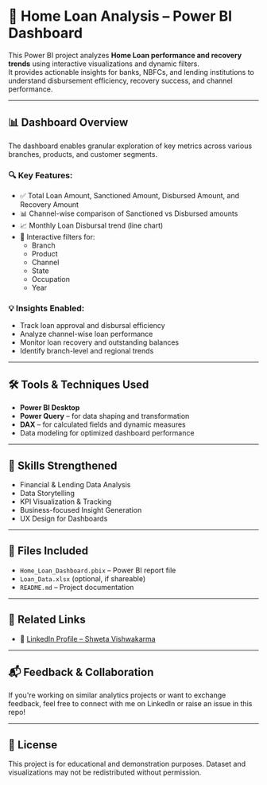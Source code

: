 # 🏦 Home Loan Analysis – Power BI Dashboard

This Power BI project analyzes **Home Loan performance and recovery trends** using interactive visualizations and dynamic filters.  
It provides actionable insights for banks, NBFCs, and lending institutions to understand disbursement efficiency, recovery success, and channel performance.

---

## 📊 Dashboard Overview

The dashboard enables granular exploration of key metrics across various branches, products, and customer segments.

### 🔍 Key Features:
- ✅ Total Loan Amount, Sanctioned Amount, Disbursed Amount, and Recovery Amount
- 📊 Channel-wise comparison of Sanctioned vs Disbursed amounts
- 📈 Monthly Loan Disbursal trend (line chart)
- 🧠 Interactive filters for:
  - Branch  
  - Product  
  - Channel  
  - State  
  - Occupation  
  - Year  

### 💡 Insights Enabled:
- Track loan approval and disbursal efficiency
- Analyze channel-wise loan performance
- Monitor loan recovery and outstanding balances
- Identify branch-level and regional trends

---

## 🛠 Tools & Techniques Used

- **Power BI Desktop**
- **Power Query** – for data shaping and transformation
- **DAX** – for calculated fields and dynamic measures
- Data modeling for optimized dashboard performance

---

## 🚀 Skills Strengthened

- Financial & Lending Data Analysis  
- Data Storytelling  
- KPI Visualization & Tracking  
- Business-focused Insight Generation  
- UX Design for Dashboards  

---

## 📁 Files Included

- `Home_Loan_Dashboard.pbix` – Power BI report file  
- `Loan_Data.xlsx` (optional, if shareable)  
- `README.md` – Project documentation  

---

## 🔗 Related Links

- 📌 [LinkedIn Profile – Shweta Vishwakarma](https://www.linkedin.com/in/shweta-vishwakarma-90065a245)

---

## 📬 Feedback & Collaboration

If you're working on similar analytics projects or want to exchange feedback, feel free to connect with me on LinkedIn or raise an issue in this repo!

---

## 📌 License

This project is for educational and demonstration purposes. Dataset and visualizations may not be redistributed without permission.
